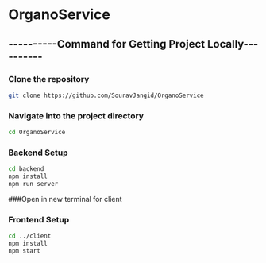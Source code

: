 
# OrganoService

## ----------Command for Getting Project Locally----------

### Clone the repository
```bash
git clone https://github.com/SouravJangid/OrganoService
```

### Navigate into the project directory
```bash
cd OrganoService
```

### Backend Setup
```bash
cd backend
npm install
npm run server
```



###Open in new terminal for client



### Frontend Setup
```bash
cd ../client
npm install
npm start
```
